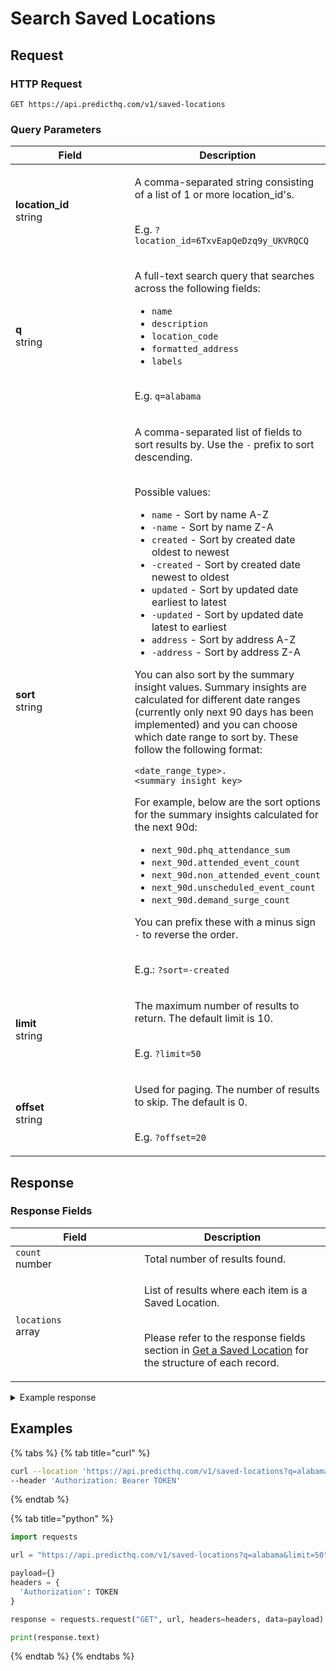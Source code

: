 # Search Saved Locations

## Request

### HTTP Request

```
GET https://api.predicthq.com/v1/saved-locations
```

### Query Parameters

<table><thead><tr><th width="186">Field</th><th>Description</th></tr></thead><tbody><tr><td><strong>location_id</strong><br>string</td><td><p>A comma-separated string consisting of a list of 1 or more location_id's.</p><p><br>E.g. <code>?location_id=6TxvEapQeDzq9y_UKVRQCQ</code></p></td></tr><tr><td><strong>q</strong><br>string</td><td><p>A full-text search query that searches across the following fields:</p><ul><li><code>name</code></li><li><code>description</code></li><li><code>location_code</code></li><li><code>formatted_address</code></li><li><code>labels</code></li></ul><p><br>E.g. <code>q=alabama</code></p></td></tr><tr><td><strong>sort</strong><br>string</td><td><p>A comma-separated list of fields to sort results by. Use the <code>-</code> prefix to sort descending.</p><p><br>Possible values:</p><ul><li><code>name</code> - Sort by name A-Z</li><li><code>-name</code> - Sort by name Z-A</li><li><code>created</code> - Sort by created date oldest to newest</li><li><code>-created</code> - Sort by created date newest to oldest</li><li><code>updated</code> - Sort by updated date earliest to latest</li><li><code>-updated</code> - Sort by updated date latest to earliest</li><li><code>address</code> - Sort by address A-Z</li><li><code>-address</code> - Sort by address Z-A</li></ul><p>You can also sort by the summary insight values. Summary insights are calculated for different date ranges (currently only next 90 days has been implemented) and you can choose which date range to sort by. These follow the following format: </p><pre><code>&#x3C;date_range_type>.&#x3C;summary_insight_key>
</code></pre><p>For example, below are the sort options for the summary insights calculated for the next 90d:</p><ul><li><code>next_90d.phq_attendance_sum</code></li><li><code>next_90d.attended_event_count</code></li><li><code>next_90d.non_attended_event_count</code></li><li><code>next_90d.unscheduled_event_count</code></li><li><code>next_90d.demand_surge_count</code></li></ul><p>You can prefix these with a minus sign <code>-</code> to reverse the order.</p><p><br>E.g.: <code>?sort=-created</code></p></td></tr><tr><td><strong>limit</strong><br>string</td><td><p>The maximum number of results to return. The default limit is 10.</p><p><br>E.g. <code>?limit=50</code></p></td></tr><tr><td><strong>offset</strong><br>string</td><td><p>Used for paging. The number of results to skip. The default is 0.</p><p><br>E.g. <code>?offset=20</code></p></td></tr></tbody></table>

## Response

### Response Fields

<table><thead><tr><th width="190">Field</th><th>Description</th></tr></thead><tbody><tr><td><code>count</code><br>number</td><td>Total number of results found.</td></tr><tr><td><code>locations</code><br>array</td><td><p>List of results where each item is a Saved Location.</p><p><br>Please refer to the response fields section in <a href="get-a-saved-location.md#response-fields">Get a Saved Location</a> for the structure of each record.</p></td></tr></tbody></table>

<details>

<summary>Example response</summary>

Below is an example response:

```json
{
  "count": 1,
  "locations": [
    {
      "location_id": "h8LbiiiTOXsxSAI0p3wEIg",
      "create_dt": "2023-03-27T22:07:00+00:00",
      "update_dt": "2023-07-03T04:31:38+00:00",
      "enrich_dt": "2023-07-03T04:31:39+00:00",
      "insights_dt": "2023-07-03T04:31:40+00:00",
      "name": "My Parking Building",
      "labels": [
          "parking"
      ],
      "geojson": {
          "type": "Feature",
          "properties": {
              "radius": 0.9,
              "radius_unit": "mi"
          },
          "geometry": {
              "type": "Point",
              "coordinates": [
                  -122.40152,
                  37.7869
              ]
          }
      },
      "formatted_address": "666 Mission St, San Francisco, CA 94105, USA",
      "places": [
          {
              "place_id": 5391959,
              "type": "locality",
              "name": "San Francisco",
              "county": "City and County of San Francisco",
              "region": "California",
              "country": "US",
              "geojson": {
                  "type": "Feature",
                  "geometry": {
                      "type": "Point",
                      "coordinates": [
                          -122.41942,
                          37.77493
                      ]
                  }
              }
          }
      ],
      "summary_insights": [
          {
              "date_range": {
                  "type": "next_90d",
                  "start_dt": "2023-07-03T04:31:40+00:00",
                  "end_dt": "2023-10-01T04:31:40+00:00"
              },
              "phq_attendance_sum": 2646606,
              "attended_event_count": 519,
              "non_attended_event_count": 85,
              "unscheduled_event_count": 0
          }
      ],
      "subscription_valid_types": [
          "events"
      ],
      "status": "active"
    }
  ]
}
```

</details>

## Examples

{% tabs %}
{% tab title="curl" %}
```bash
curl --location 'https://api.predicthq.com/v1/saved-locations?q=alabama&limit=50' \
--header 'Authorization: Bearer TOKEN'
```
{% endtab %}

{% tab title="python" %}
```python
import requests

url = "https://api.predicthq.com/v1/saved-locations?q=alabama&limit=50"

payload={}
headers = {
  'Authorization': TOKEN
}

response = requests.request("GET", url, headers=headers, data=payload)

print(response.text)
```
{% endtab %}
{% endtabs %}

